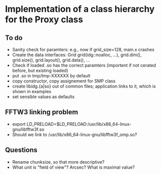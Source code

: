 # Implementation of a class hierarchy for the Proxy class


## To do

* Sanity check for paramters: e.g., now if grid_size=128, main.x crashes
* Create the data interfaces: Grid grid(idg::noalloc, ...), grid.dim(),
  grid.size(), grid.layout(), grid.data(), ...      
* Check if loaded .so has the correct paramters (importent if not cerated
  before, but existing loaded)
* put .so in tmp/tmp-XXXXXX by default
* copy constructor, copy assignement for SMP class
* create libidg.{a|so} out of common files; application links to it, which
  is shown in examples
* set sensible values as defaults


## FFTW3 linking problem

* export LD_PRELOAD=$LD_PRELOAD:/usr/lib/x86_64-linux-gnu/libfftw3f.so
* Should we link to /usr/lib/x86_64-linux-gnu/libfftw3f_omp.so?


## Questions

* Rename chunksize, so that more descriptive? 
* What unit is "field of view"? Arcsec? What is maximal value?

